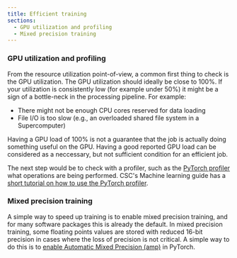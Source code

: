 ```yaml
---
title: Efficient training
sections:
  - GPU utilization and profiling
  - Mixed precision training
---
```


### GPU utilization and profiling

From the resource utilization point-of-view, a common first thing to
check is the GPU utilization. The GPU utilization should ideally be
close to 100%. If your utilization is consistently low (for example
under 50%) it might be a sign of a bottle-neck in the processing
pipeline. For example:

- There might not be enough CPU cores reserved for data loading
- File I/O is too slow (e.g., an overloaded shared file system in a
  Supercomputer)
  
Having a GPU load of 100% is not a guarantee that the job is actually
doing something useful on the GPU. Having a good reported GPU load can
be considered as a neccessary, but not sufficient condition for an
efficient job.

The next step would be to check with a profiler, such as the [PyTorch
profiler](https://pytorch.org/tutorials/intermediate/tensorboard_profiler_tutorial.html)
what operations are being performed. CSC's Machine learning guide has
a [short tutorial on how to use the PyTorch
profiler](https://docs.csc.fi/apps/pytorch/#pytorch-profiler).


### Mixed precision training

A simple way to speed up training is to enable mixed precision
training, and for many software packages this is already the
default. In mixed precision training, some floating points values are
stored with reduced 16-bit precision in cases where the loss of
precision is not critical. A simple way to do this is to [enable
Automatic Mixed Precision
(amp)](https://pytorch.org/docs/stable/amp.html#module-torch.amp) in
PyTorch.


